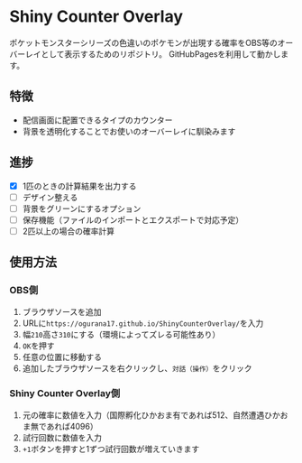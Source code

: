# Shiny Counter Overlay

ポケットモンスターシリーズの色違いのポケモンが出現する確率をOBS等のオーバーレイとして表示するためのリポジトリ。
GitHubPagesを利用して動かします。

## 特徴

- 配信画面に配置できるタイプのカウンター
- 背景を透明化することでお使いのオーバーレイに馴染みます

## 進捗

- [x] 1匹のときの計算結果を出力する
- [ ] デザイン整える
- [ ] 背景をグリーンにするオプション
- [ ] 保存機能（ファイルのインポートとエクスポートで対応予定）
- [ ] 2匹以上の場合の確率計算

## 使用方法

### OBS側

1. ブラウザソースを追加
2. URLに`https://ogurana17.github.io/ShinyCounterOverlay/`を入力
3. 幅`210`高さ`310`にする（環境によってズレる可能性あり）
4. `OK`を押す
5. 任意の位置に移動する
6. 追加したブラウザソースを右クリックし、`対話（操作）`をクリック

### Shiny Counter Overlay側

1. 元の確率に数値を入力（国際孵化ひかおま有であれば512、自然遭遇ひかおま無であれば4096）
2. 試行回数に数値を入力
3. `+1`ボタンを押すと1ずつ試行回数が増えていきます
